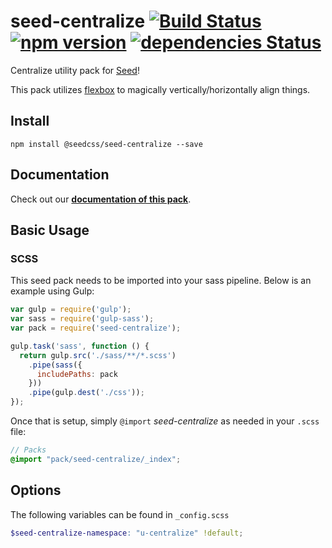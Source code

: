 # seed-centralize [![Build Status](https://travis-ci.org/helpscout/seed-centralize.svg?branch=master)](https://travis-ci.org/helpscout/seed-centralize) [![npm version](https://badge.fury.io/js/%40seedcss%2Fseed-centralize.svg)](https://badge.fury.io/js/%40seedcss%2Fseed-centralize) [![dependencies Status](https://david-dm.org/helpscout/seed-centralize/status.svg)](https://david-dm.org/helpscout/seed-centralize)

Centralize utility pack for [Seed](https://github.com/helpscout/seed)!

This pack utilizes [flexbox](https://philipwalton.github.io/solved-by-flexbox/demos/vertical-centering/) to magically vertically/horizontally align things.

## Install
```
npm install @seedcss/seed-centralize --save
```


## Documentation

Check out our **[documentation of this pack](http://developer.helpscout.net/seed/packs/seed-centralize/)**.


## Basic Usage

### SCSS
This seed pack needs to be imported into your sass pipeline. Below is an example using Gulp:


```javascript
var gulp = require('gulp');
var sass = require('gulp-sass');
var pack = require('seed-centralize');

gulp.task('sass', function () {
  return gulp.src('./sass/**/*.scss')
    .pipe(sass({
      includePaths: pack
    }))
    .pipe(gulp.dest('./css'));
});
```

Once that is setup, simply `@import` *seed-centralize* as needed in your `.scss` file:

```scss
// Packs
@import "pack/seed-centralize/_index";
```

## Options

The following variables can be found in `_config.scss`

```scss
$seed-centralize-namespace: "u-centralize" !default;
```
